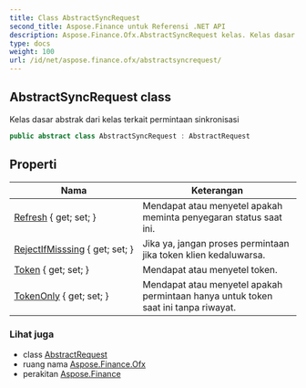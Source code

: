 ```yaml
---
title: Class AbstractSyncRequest
second_title: Aspose.Finance untuk Referensi .NET API
description: Aspose.Finance.Ofx.AbstractSyncRequest kelas. Kelas dasar abstrak dari kelas terkait permintaan sinkronisasi
type: docs
weight: 100
url: /id/net/aspose.finance.ofx/abstractsyncrequest/
---
```

## AbstractSyncRequest class

Kelas dasar abstrak dari kelas terkait permintaan sinkronisasi

```csharp
public abstract class AbstractSyncRequest : AbstractRequest
```

## Properti

| Nama | Keterangan |
| --- | --- |
| [Refresh](../../aspose.finance.ofx/abstractsyncrequest/refresh/) { get; set; } | Mendapat atau menyetel apakah meminta penyegaran status saat ini. |
| [RejectIfMisssing](../../aspose.finance.ofx/abstractsyncrequest/rejectifmisssing/) { get; set; } | Jika ya, jangan proses permintaan jika token klien kedaluwarsa. |
| [Token](../../aspose.finance.ofx/abstractsyncrequest/token/) { get; set; } | Mendapat atau menyetel token. |
| [TokenOnly](../../aspose.finance.ofx/abstractsyncrequest/tokenonly/) { get; set; } | Mendapat atau menyetel apakah permintaan hanya untuk token saat ini tanpa riwayat. |

### Lihat juga

* class [AbstractRequest](../abstractrequest/)
* ruang nama [Aspose.Finance.Ofx](../../aspose.finance.ofx/)
* perakitan [Aspose.Finance](../../)


